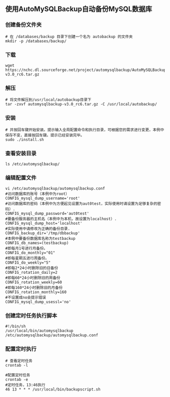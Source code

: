 ## 使用AutoMySQLBackup自动备份MySQL数据库

### 创建备份文件夹

```shell
# 在 /databases/backup 目录下创建一个名为 autobackup 的文件夹
mkdir -p /databases/backup/
```

### 下载

```shell
wget https://nchc.dl.sourceforge.net/project/automysqlbackup/AutoMySQLBackup/AutoMySQLBackup%20VER%203.0/automysqlbackup-v3.0_rc6.tar.gz
```

### 解压

```shell
# 将文件解压到/usr/local/autobackup目录下
tar -zxvf automysqlbackup-v3.0_rc6.tar.gz -C /usr/local/autobackup/
```

### 安装

```shell
# 并按回车键开始安装。提示输入全局配置命令和执行目录，可根据您的需求进行变更，本例中保存不变，直接按回车键。提示已经安装完毕。
sudo ./install.sh
```

### 查看安装目录

```shell
ls /etc/automysqlbackup/
```

### 编辑配置文件

```shell
vi /etc/automysqlbackup/automysqlbackup.conf
#访问数据库的账号（本例中为root）
CONFIG_mysql_dump_username='root' 
#访问数据库的密码（本例中为方便起见设置为aut0test，实际使用时请设置为足够复杂的密码）. 
CONFIG_mysql_dump_password='aut0test' 
#要备份服务器的主机名（本例中为本机，故设置为localhost）. 
CONFIG_mysql_dump_host='localhost' 
#实际使用中请修改为正确的备份目录. 
CONFIG_backup_dir='/tmp/dbbackup' 
#本例中要备份数据库名称为testbackup 
CONFIG_db_names=(testbackup) 
#即每月1号进行月备份。 
CONFIG_do_monthly="01"
#即每星期五进行周备份。  
CONFIG_do_weekly="5" 
#即每2*24小时删除旧的日备份 
CONFIG_rotation_daily=2 
#即每60*24小时删除旧的周备份 
CONFIG_rotation_weekly=60 
#即每160*24小时删除旧的月备份
CONFIG_rotation_monthly=160 
#不设置成no会提示错误
CONFIG_mysql_dump_usessl='no'
```

### 创建定时任务执行脚本
```shell
#!/bin/sh
/usr/local/bin/automysqlbackup /etc/automysqlbackup/automysqlbackup.conf
```

### 配置定时执行
```shell
# 查看定时任务
crontab -l

#配置定时任务
crontab -e
#定时任务，13:46执行
46 13 * * * /usr/local/bin/backupscript.sh
```


